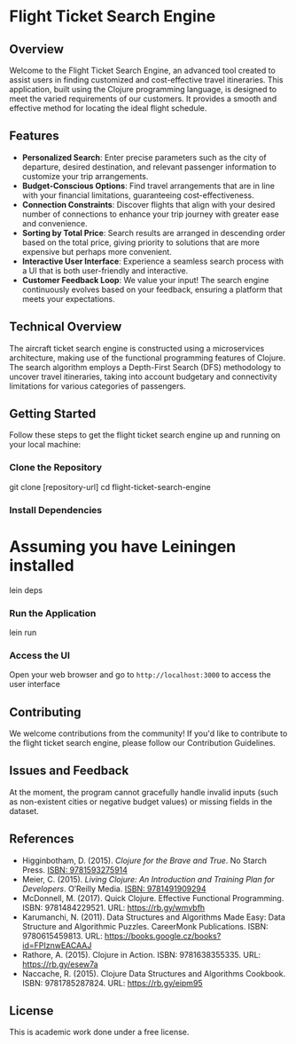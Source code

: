 # Flight Ticket Search Engine

## Overview
Welcome to the Flight Ticket Search Engine, an advanced tool created to assist users in finding customized and cost-effective travel itineraries. This application, built using the Clojure programming language, is designed to meet the varied requirements of our customers. It provides a smooth and effective method for locating the ideal flight schedule.

## Features

- **Personalized Search**: Enter precise parameters such as the city of departure, desired destination, and relevant passenger information to customize your trip arrangements.
- **Budget-Conscious Options**: Find travel arrangements that are in line with your financial limitations, guaranteeing cost-effectiveness.
- **Connection Constraints**: Discover flights that align with your desired number of connections to enhance your trip journey with greater ease and convenience.
- **Sorting by Total Price**: Search results are arranged in descending order based on the total price, giving priority to solutions that are more expensive but perhaps more convenient.
- **Interactive User Interface**: Experience a seamless search process with a UI that is both user-friendly and interactive.
- **Customer Feedback Loop**: We value your input! The search engine continuously evolves based on your feedback, ensuring a platform that meets your expectations.


## Technical Overview

The aircraft ticket search engine is constructed using a microservices architecture, making use of the functional programming features of Clojure. The search algorithm employs a Depth-First Search (DFS) methodology to uncover travel itineraries, taking into account budgetary and connectivity limitations for various categories of passengers.

## Getting Started

Follow these steps to get the flight ticket search engine up and running on your local machine:

### Clone the Repository

git clone [repository-url]
cd flight-ticket-search-engine


### Install Dependencies

# Assuming you have Leiningen installed

lein deps

### Run the Application

lein run


### Access the UI
Open your web browser and go to `http://localhost:3000` to access the user interface

## Contributing

We welcome contributions from the community! If you'd like to contribute to the flight ticket search engine, please follow our Contribution Guidelines.

## Issues and Feedback

At the moment, the program cannot gracefully handle invalid inputs (such as non-existent cities or negative budget values) or missing fields in the dataset.

## References

- Higginbotham, D. (2015). _Clojure for the Brave and True_. No Starch Press. [ISBN: 9781593275914](https://books.google.cz/books?id=mQLPCgAAQBAJ)
- Meier, C. (2015). _Living Clojure: An Introduction and Training Plan for Developers_. O’Reilly Media. [ISBN: 9781491909294](https://books.google.cz/books?id=b4odCAAAQBAJ)
- McDonnell, M. (2017). Quick Clojure. Effective Functional Programming. ISBN: 9781484229521. URL: https://rb.gy/wmvbfh
- Karumanchi, N. (2011). Data Structures and Algorithms Made Easy: Data Structure and Algorithmic Puzzles. CareerMonk Publications. ISBN: 9780615459813. URL: https://books.google.cz/books?id=FPIznwEACAAJ
- Rathore, A. (2015). Clojure in Action. ISBN: 9781638355335. URL: https://rb.gy/esew7a
- Naccache, R. (2015). Clojure Data Structures and Algorithms Cookbook. ISBN: 9781785287824. URL: https://rb.gy/eipm95


## License

This is academic work done under a free license.